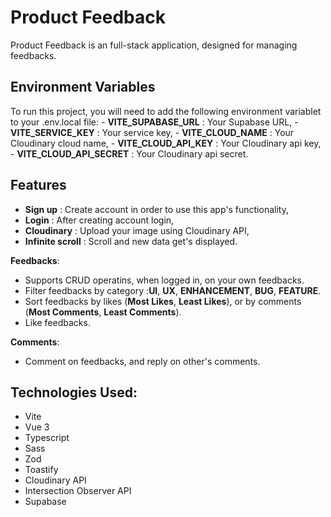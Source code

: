 # Product Feedback 

Product Feedback is an full-stack application, designed for managing feedbacks. 

## Environment Variables
  To run this project, you will need to add the following environment variablet to your .env.local file:
    - **VITE_SUPABASE_URL** : Your Supabase URL,
    - **VITE_SERVICE_KEY** : Your service key,
    - **VITE_CLOUD_NAME** : Your Cloudinary cloud name,
    - **VITE_CLOUD_API_KEY** : Your Cloudinary api key,
    - **VITE_CLOUD_API_SECRET** : Your Cloudinary api secret.
    

## Features
  - **Sign up** : Create account in order to use this app's  functionality,
  - **Login** : After creating account login,
  - **Cloudinary** : Upload your image using Cloudinary API,
  - **Infinite scroll** : Scroll and new data get's displayed.

**Feedbacks**:
  - Supports CRUD operatins, when logged in, on your own feedbacks.
  - Filter feedbacks by category :**UI**, **UX**, **ENHANCEMENT**, **BUG**, **FEATURE**.
  - Sort feedbacks by likes (**Most Likes**, **Least Likes**), or by comments (**Most Comments**, **Least Comments**).
  - Like feedbacks.

**Comments**:
  - Comment on feedbacks, and reply on other's comments.


## Technologies Used:

- Vite
- Vue 3
- Typescript
- Sass
- Zod
- Toastify
- Cloudinary API
- Intersection Observer API
- Supabase

